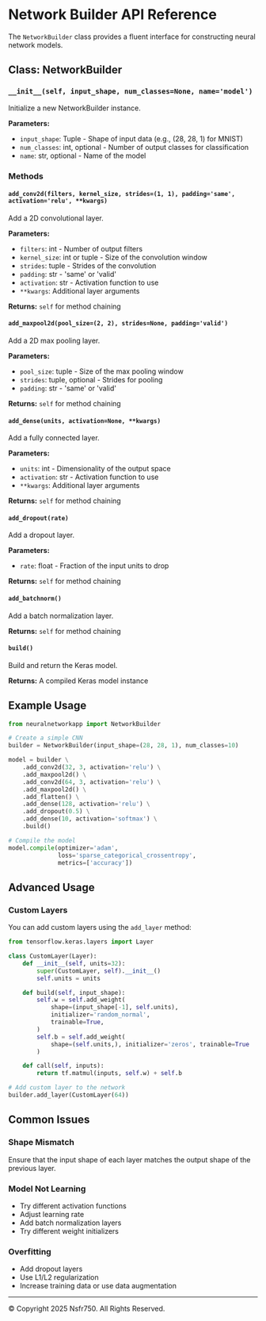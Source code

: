 # Network Builder API Reference

The `NetworkBuilder` class provides a fluent interface for constructing neural network models.

## Class: NetworkBuilder

### `__init__(self, input_shape, num_classes=None, name='model')`
Initialize a new NetworkBuilder instance.

**Parameters:**
- `input_shape`: Tuple - Shape of input data (e.g., (28, 28, 1) for MNIST)
- `num_classes`: int, optional - Number of output classes for classification
- `name`: str, optional - Name of the model

### Methods

#### `add_conv2d(filters, kernel_size, strides=(1, 1), padding='same', activation='relu', **kwargs)`
Add a 2D convolutional layer.

**Parameters:**
- `filters`: int - Number of output filters
- `kernel_size`: int or tuple - Size of the convolution window
- `strides`: tuple - Strides of the convolution
- `padding`: str - 'same' or 'valid'
- `activation`: str - Activation function to use
- `**kwargs`: Additional layer arguments

**Returns:**
`self` for method chaining

#### `add_maxpool2d(pool_size=(2, 2), strides=None, padding='valid')`
Add a 2D max pooling layer.

**Parameters:**
- `pool_size`: tuple - Size of the max pooling window
- `strides`: tuple, optional - Strides for pooling
- `padding`: str - 'same' or 'valid'

**Returns:**
`self` for method chaining

#### `add_dense(units, activation=None, **kwargs)`
Add a fully connected layer.

**Parameters:**
- `units`: int - Dimensionality of the output space
- `activation`: str - Activation function to use
- `**kwargs`: Additional layer arguments

**Returns:**
`self` for method chaining

#### `add_dropout(rate)`
Add a dropout layer.

**Parameters:**
- `rate`: float - Fraction of the input units to drop

**Returns:**
`self` for method chaining

#### `add_batchnorm()`
Add a batch normalization layer.

**Returns:**
`self` for method chaining

#### `build()`
Build and return the Keras model.

**Returns:**
A compiled Keras model instance

## Example Usage

```python
from neuralnetworkapp import NetworkBuilder

# Create a simple CNN
builder = NetworkBuilder(input_shape=(28, 28, 1), num_classes=10)

model = builder \
    .add_conv2d(32, 3, activation='relu') \
    .add_maxpool2d() \
    .add_conv2d(64, 3, activation='relu') \
    .add_maxpool2d() \
    .add_flatten() \
    .add_dense(128, activation='relu') \
    .add_dropout(0.5) \
    .add_dense(10, activation='softmax') \
    .build()

# Compile the model
model.compile(optimizer='adam',
              loss='sparse_categorical_crossentropy',
              metrics=['accuracy'])
```

## Advanced Usage

### Custom Layers
You can add custom layers using the `add_layer` method:

```python
from tensorflow.keras.layers import Layer

class CustomLayer(Layer):
    def __init__(self, units=32):
        super(CustomLayer, self).__init__()
        self.units = units

    def build(self, input_shape):
        self.w = self.add_weight(
            shape=(input_shape[-1], self.units),
            initializer='random_normal',
            trainable=True,
        )
        self.b = self.add_weight(
            shape=(self.units,), initializer='zeros', trainable=True
        )

    def call(self, inputs):
        return tf.matmul(inputs, self.w) + self.b

# Add custom layer to the network
builder.add_layer(CustomLayer(64))
```

## Common Issues

### Shape Mismatch
Ensure that the input shape of each layer matches the output shape of the previous layer.

### Model Not Learning
- Try different activation functions
- Adjust learning rate
- Add batch normalization layers
- Try different weight initializers

### Overfitting
- Add dropout layers
- Use L1/L2 regularization
- Increase training data or use data augmentation

---
© Copyright 2025 Nsfr750. All Rights Reserved.
